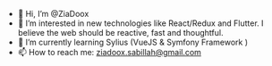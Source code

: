 - 👋 Hi, I’m @ZiaDoox
- 👀 I’m interested in new technologies like React/Redux and Flutter. I believe the web should be reactive, fast and thoughtful.
- 🌱 I’m currently learning Sylius (VueJS & Symfony Framework )
- 📫 How to reach me: ziadoox.sabillah@gmail.com


